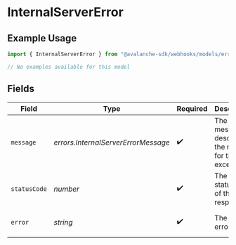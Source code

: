# InternalServerError

## Example Usage

```typescript
import { InternalServerError } from "@avalanche-sdk/webhooks/models/errors";

// No examples available for this model
```

## Fields

| Field                                                     | Type                                                      | Required                                                  | Description                                               | Example                                                   |
| --------------------------------------------------------- | --------------------------------------------------------- | --------------------------------------------------------- | --------------------------------------------------------- | --------------------------------------------------------- |
| `message`                                                 | *errors.InternalServerErrorMessage*                       | :heavy_check_mark:                                        | The error message describing the reason for the exception |                                                           |
| `statusCode`                                              | *number*                                                  | :heavy_check_mark:                                        | The HTTP status code of the response                      | 500                                                       |
| `error`                                                   | *string*                                                  | :heavy_check_mark:                                        | The type of error                                         | Internal Server Error                                     |